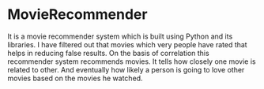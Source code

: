 # MovieRecommender
It is a movie recommender system which is built using Python and its libraries. I have filtered out that movies which very people have rated that helps in reducing false results.
On the basis of correlation this recommender system recommends movies. It tells how closely one movie is related to other. And eventually how 
likely a person is going to love other movies based on the movies he watched.

